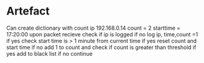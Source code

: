 # Artefact

Can create dictionary with count
    ip 192.168.0.14
    count = 2
    starttime = 17:20:00
upon packet recieve
check if ip is logged
if no log ip, time,count =1
if yes check start time is > 1 minute from current time
    if yes reset count and start time
    if no add 1 to count and check if count is greater than threshold
        if yes add to black list
        if no continue
